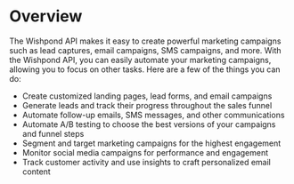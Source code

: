 # Overview

The Wishpond API makes it easy to create powerful marketing campaigns such as
lead captures, email campaigns, SMS campaigns, and more. With the Wishpond API,
you can easily automate your marketing campaigns, allowing you to focus on
other tasks. Here are a few of the things you can do:

- Create customized landing pages, lead forms, and email campaigns
- Generate leads and track their progress throughout the sales funnel
- Automate follow-up emails, SMS messages, and other communications
- Automate A/B testing to choose the best versions of your campaigns and funnel
  steps
- Segment and target marketing campaigns for the highest engagement
- Monitor social media campaigns for performance and engagement
- Track customer activity and use insights to craft personalized email content
